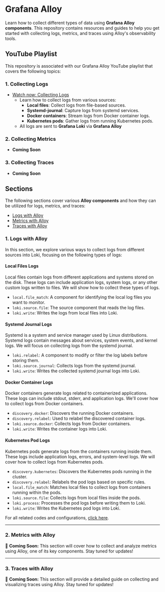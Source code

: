 # Grafana Alloy

Learn how to collect different types of data using **Grafana Alloy components**. This repository contains resources and guides to help you get started with collecting logs, metrics, and traces using Alloy's observability tools.

## YouTube Playlist

This repository is associated with our Grafana Alloy YouTube playlist that covers the following topics:

### 1. Collecting Logs
- [Watch now: Collecting Logs](https://www.youtube.com/watch?v=tMSZ_DVq5pw)
  - Learn how to collect logs from various sources:
    - **Local files**: Collect logs from file-based sources.
    - **Systemd-journal**: Capture logs from systemd services.
    - **Docker containers**: Stream logs from Docker container logs.
    - **Kubernetes pods**: Gather logs from running Kubernetes pods.
  - All logs are sent to **Grafana Loki** via **Grafana Alloy**

### 2. Collecting Metrics
- **Coming Soon**  

### 3. Collecting Traces
- **Coming Soon**


## Sections

The following sections cover various **Alloy components** and how they can be utilized for logs, metrics, and traces:

- [Logs with Alloy](#1-logs-with-alloy)
- [Metrics with Alloy](#2-metrics-with-alloy)
- [Traces with Alloy](#3-traces-with-alloy)

### 1. Logs with Alloy
In this section, we explore various ways to collect logs from different sources into Loki, focusing on the following types of logs:

#### Local Files Logs
Local files contain logs from different applications and systems stored on the disk. These logs can include application logs, system logs, or any other custom logs written to files. We will show how to collect these types of logs.

- `local.file_match`: A component for identifying the local log files you want to monitor.
- `loki.source.file`: The source component that reads the log files.
- `loki.write`: Writes the logs from local files into Loki.

#### Systemd Journal Logs
Systemd is a system and service manager used by Linux distributions. Systemd logs contain messages about services, system events, and kernel logs. We will focus on collecting logs from the systemd journal.

- `loki.relabel`: A component to modify or filter the log labels before storing them.
- `loki.source.journal`: Collects logs from the systemd journal.
- `loki.write`: Writes the collected systemd journal logs into Loki.

#### Docker Container Logs
Docker containers generate logs related to containerized applications. These logs can include stdout, stderr, and application logs. We'll cover how to collect logs from Docker containers.

- `discovery.docker`: Discovers the running Docker containers.
- `discovery.relabel`: Used to relabel the discovered container logs.
- `loki.source.docker`: Collects logs from Docker containers.
- `loki.write`: Writes the container logs into Loki.

#### Kubernetes Pod Logs
Kubernetes pods generate logs from the containers running inside them. These logs include application logs, errors, and system-level logs. We will cover how to collect logs from Kubernetes pods.

- `discovery.kubernetes`: Discovers the Kubernetes pods running in the cluster.
- `discovery.relabel`: Relabels the pod logs based on specific rules.
- `local.file_match`: Matches local files to collect logs from containers running within the pods.
- `loki.source.file`: Collects logs from local files inside the pods.
- `loki.process`: Processes the pod logs before writing them to Loki.
- `loki.write`: Writes the Kubernetes pod logs into Loki.

For all related codes and configurations, [click here](./collecting-logs-with-alloy).

---

### 2. Metrics with Alloy
🚧 **Coming Soon:** This section will cover how to collect and analyze metrics using Alloy, one of its key components. Stay tuned for updates!

---

### 3. Traces with Alloy
🚧 **Coming Soon:** This section will provide a detailed guide on collecting and visualizing traces using Alloy. Stay tuned for updates!
